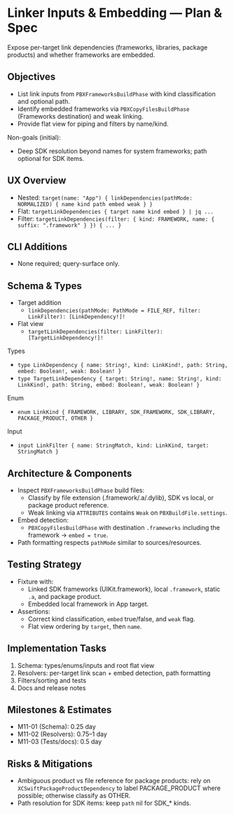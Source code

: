 # Linker Inputs & Embedding — Plan & Spec

Expose per-target link dependencies (frameworks, libraries, package products) and whether frameworks are embedded.

## Objectives

- List link inputs from `PBXFrameworksBuildPhase` with kind classification and optional path.
- Identify embedded frameworks via `PBXCopyFilesBuildPhase` (Frameworks destination) and weak linking.
- Provide flat view for piping and filters by name/kind.

Non-goals (initial):
- Deep SDK resolution beyond names for system frameworks; path optional for SDK items.

## UX Overview

- Nested: `target(name: "App") { linkDependencies(pathMode: NORMALIZED) { name kind path embed weak } }`
- Flat: `targetLinkDependencies { target name kind embed } | jq ...`
- Filter: `targetLinkDependencies(filter: { kind: FRAMEWORK, name: { suffix: ".framework" } }) { ... }`

## CLI Additions

- None required; query-surface only.

## Schema & Types

- Target addition
  - `linkDependencies(pathMode: PathMode = FILE_REF, filter: LinkFilter): [LinkDependency!]!`
- Flat view
  - `targetLinkDependencies(filter: LinkFilter): [TargetLinkDependency!]!`

Types
- `type LinkDependency { name: String!, kind: LinkKind!, path: String, embed: Boolean!, weak: Boolean! }`
- `type TargetLinkDependency { target: String!, name: String!, kind: LinkKind!, path: String, embed: Boolean!, weak: Boolean! }`

Enum
- `enum LinkKind { FRAMEWORK, LIBRARY, SDK_FRAMEWORK, SDK_LIBRARY, PACKAGE_PRODUCT, OTHER }`

Input
- `input LinkFilter { name: StringMatch, kind: LinkKind, target: StringMatch }`

## Architecture & Components

- Inspect `PBXFrameworksBuildPhase` build files:
  - Classify by file extension (.framework/.a/.dylib), SDK vs local, or package product reference.
  - Weak linking via `ATTRIBUTES` contains `Weak` on `PBXBuildFile.settings`.
- Embed detection:
  - `PBXCopyFilesBuildPhase` with destination `.frameworks` including the framework → `embed = true`.
- Path formatting respects `pathMode` similar to sources/resources.

## Testing Strategy

- Fixture with:
  - Linked SDK frameworks (UIKit.framework), local `.framework`, static `.a`, and package product.
  - Embedded local framework in App target.
- Assertions:
  - Correct kind classification, `embed` true/false, and `weak` flag.
  - Flat view ordering by `target`, then `name`.

## Implementation Tasks

1) Schema: types/enums/inputs and root flat view
2) Resolvers: per-target link scan + embed detection, path formatting
3) Filters/sorting and tests
4) Docs and release notes

## Milestones & Estimates

- M11-01 (Schema): 0.25 day
- M11-02 (Resolvers): 0.75–1 day
- M11-03 (Tests/docs): 0.5 day

## Risks & Mitigations

- Ambiguous product vs file reference for package products: rely on `XCSwiftPackageProductDependency` to label PACKAGE_PRODUCT where possible; otherwise classify as OTHER.
- Path resolution for SDK items: keep `path` nil for SDK_* kinds.

